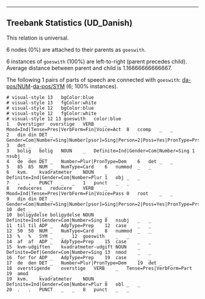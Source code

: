 

--------------------------------------------------------------------------------

## Treebank Statistics (UD_Danish)

This relation is universal.

6 nodes (0%) are attached to their parents as `goeswith`.

6 instances of `goeswith` (100%) are left-to-right (parent precedes child).
Average distance between parent and child is 1.16666666666667.

The following 1 pairs of parts of speech are connected with `goeswith`: [da-pos/NUM]()-[da-pos/SYM]() (6; 100% instances).


~~~ conllu
# visual-style 13	bgColor:blue
# visual-style 13	fgColor:white
# visual-style 12	bgColor:blue
# visual-style 12	fgColor:white
# visual-style 12 13 goeswith	color:blue
1	Overstiger	overstige	VERB	_	Mood=Ind|Tense=Pres|VerbForm=Fin|Voice=Act	8	ccomp	_	_
2	din	din	DET	_	Gender=Com|Number=Sing|Number[psor]=Sing|Person=2|Poss=Yes|PronType=Prs	3	det	_	_
3	bolig	bolig	NOUN	_	Definite=Ind|Gender=Com|Number=Sing	1	nsubj	_	_
4	de	den	DET	_	Number=Plur|PronType=Dem	6	det	_	_
5	85	85	NUM	_	NumType=Card	6	nummod	_	_
6	kvm.	kvadratmeter	NOUN	_	Definite=Ind|Gender=Com|Number=Plur	1	obj	_	_
7	,	,	PUNCT	_	_	1	punct	_	_
8	reduceres	reducere	VERB	_	Mood=Ind|Tense=Pres|VerbForm=Fin|Voice=Pass	0	root	_	_
9	din	din	DET	_	Gender=Com|Number=Sing|Number[psor]=Sing|Person=2|Poss=Yes|PronType=Prs	10	det	_	_
10	boligydelse	boligydelse	NOUN	_	Definite=Ind|Gender=Com|Number=Sing	8	nsubj	_	_
11	til	til	ADP	_	AdpType=Prep	12	case	_	_
12	50	50	NUM	_	NumType=Card	8	nummod	_	_
13	%	%	SYM	_	_	12	goeswith	_	_
14	af	af	ADP	_	AdpType=Prep	15	case	_	_
15	kvm-udgiften	kvadratmeter-udgift	NOUN	_	Definite=Def|Gender=Com|Number=Sing	13	nmod	_	_
16	for	for	ADP	_	AdpType=Prep	19	case	_	_
17	de	den	DET	_	Number=Plur|PronType=Dem	19	det	_	_
18	overstigende	overstige	VERB	_	Tense=Pres|VerbForm=Part	19	amod	_	_
19	kvm.	kvadratmeter	NOUN	_	Definite=Ind|Gender=Com|Number=Plur	8	obl	_	_
20	.	.	PUNCT	_	_	8	punct	_	_

~~~


